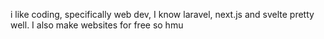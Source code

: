 i like coding, specifically web dev, I know laravel, next.js and svelte pretty well. I also make websites for free so hmu
